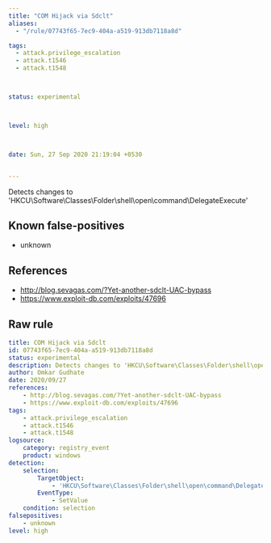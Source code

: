 ```yaml
---
title: "COM Hijack via Sdclt"
aliases:
  - "/rule/07743f65-7ec9-404a-a519-913db7118a8d"

tags:
  - attack.privilege_escalation
  - attack.t1546
  - attack.t1548



status: experimental



level: high



date: Sun, 27 Sep 2020 21:19:04 +0530


---
```


Detects changes to 'HKCU\Software\Classes\Folder\shell\open\command\DelegateExecute'

<!--more-->


## Known false-positives

* unknown



## References

* http://blog.sevagas.com/?Yet-another-sdclt-UAC-bypass
* https://www.exploit-db.com/exploits/47696


## Raw rule
```yaml
title: COM Hijack via Sdclt
id: 07743f65-7ec9-404a-a519-913db7118a8d
status: experimental
description: Detects changes to 'HKCU\Software\Classes\Folder\shell\open\command\DelegateExecute'
author: Omkar Gudhate
date: 2020/09/27
references:
    - http://blog.sevagas.com/?Yet-another-sdclt-UAC-bypass
    - https://www.exploit-db.com/exploits/47696
tags:
    - attack.privilege_escalation
    - attack.t1546
    - attack.t1548
logsource:
    category: registry_event
    product: windows
detection:
    selection:
        TargetObject:
            - 'HKCU\Software\Classes\Folder\shell\open\command\DelegateExecute'
        EventType:
            - SetValue
    condition: selection
falsepositives:
    - unknown
level: high

```
